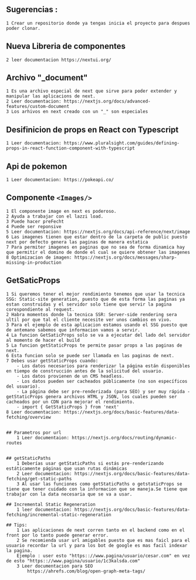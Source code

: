 ## Sugerencias :

    1 Crear un repositorio donde ya tengas inicia el proyecto para despues poder clonar.

## Nueva Libreria de componentes

    2 leer documentacion https://nextui.org/

## Archivo "\_document"

    1 Es una archivo especial de next que sirve para poder extender y manipular las aplicacions de next.
    2 Leer documentacion: https://nextjs.org/docs/advanced-features/custom-document
    3 Los arhivos en next creado con un "_" son especiales

## Desifinicion de props en React con Typescript

    1 Leer documentacion: https://www.pluralsight.com/guides/defining-props-in-react-function-component-with-typescript

## Api de pokemon

    1 Leer documentacion: https://pokeapi.co/

## Componente `<Images/>`

    1 El componente image en next es poderoso.
    2 Ayuda a trabajar con el lazzi load.
    3 Puede hacer preFecht
    4 Puede ser reponsive
    5 Leer documentacion: https://nextjs.org/docs/api-reference/next/image
    6 Las imagenes tienen que estar dentro de la carpeta de public puesto next por defecto genera las paginas de manera estatica
    7 Para permiter imagenes en paginas que no sea de forma dinamica hay que permitir el domino de donde el cual se quiere obtener las imagenes
    8 Optimizacion de imagen: https://nextjs.org/docs/messages/sharp-missing-in-production

## GetSaticProps

    1 Si queremos tener el mejor rendimiento tenemos que usar la tecnica SSG: Static-site generation, puesto que de esta forma las paginas ya estan construidas y el servidor solo tiene que servir la pagina corespondiente al request.
    2 Habra momentos donde la tecnica SSR: Server-side rendering sera ultil por que tal el cliente necesite ver unos cambios en vivo.
    3 Para el ejemplo de esta aplicacion estamos usando el SSG puesto que de antemano sabemos que informacion vamos a servir.
    4 La funcion GetSaticProps solo se va a ejecutar del lado del servidor al momento de hacer el build
    5 La funcion getStaticProps te permite pasar props a las paginas de next.
    6 Esta funcion solo se puede ser llamada en las paginas de next.
    7 Debes usar getStaticProps cuando:
        - Los datos necesarios para renderizar la página están disponibles en tiempo de construcción antes de la solicitud del usuario.
        - Los datos provienen de un CMS headless.
        - Los datos pueden ser cacheados públicamente (no son específicos del usuario).
        - La página debe ser pre-renderizada (para SEO) y ser muy rápida - getStaticProps genera archivos HTML y JSON, los cuales pueden ser cacheados por un CDN para mejorar el rendimiento.
        - import { GetStaticProps } from 'next'
    8 Leer documentacion: https://nextjs.org/docs/basic-features/data-fetching/overview


    ## Parametros por url
        1 Leer documentaion: https://nextjs.org/docs/routing/dynamic-routes


    ## getStaticPaths
        1 Deberías usar getStaticPaths si estás pre-renderizando estáticamente páginas que usan rutas dinámicas
        2 Leer documentacion: https://nextjs.org/docs/basic-features/data-fetching/get-static-paths
        3 Al usar las funciones como getStaticPaths o getstaticProps se tiene que tener cuidado con la informacion que se maneja.Se tiene que trabajar con la data necesaria que se va a usar.

    ## Incremental Static Regeneration
        1 leer documentacion: https://nextjs.org/docs/basic-features/data-fetching/incremental-static-regeneration

    ## Tips:
        1 Las aplicaciones de next corren tanto en el backend como en el front por lo tanto puede generar error.
        2 Se recomienda usar url amigables puesto que es mas faicl para el usuario recordar la url y para los bot de google es mas facil indexar la pagina.
        Ejemplo : user esto "https:://www.pagina/usuario/cesar.com" en vez de esto "https:://www.pagina/usuario/1c3kalsda.com"
        3 Leer documentacion para SEO
            https://ahrefs.com/blog/open-graph-meta-tags/
